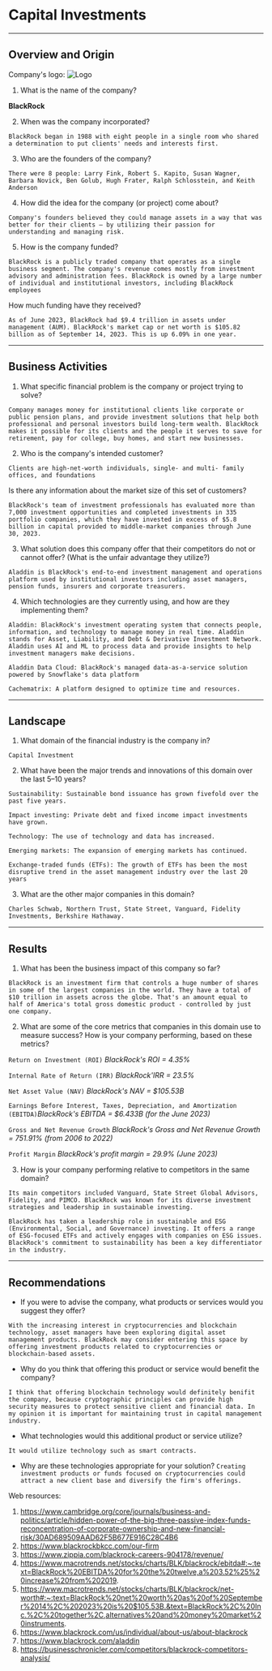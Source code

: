 # Capital Investments
---
## Overview and Origin
Company's logo: ![Logo]()
1. What is the name of the company? 

**BlackRock**

2. When was the company incorporated? 

`BlackRock began in 1988 with eight people in a single room who shared a determination to put clients' needs and interests first.`

3. Who are the founders of the company? 

`There were 8 people: Larry Fink, Robert S. Kapito, Susan Wagner, Barbara Novick, Ben Golub, Hugh Frater, Ralph Schlosstein, and Keith Anderson`

4. How did the idea for the company (or project) come about? 

`Company's founders believed they could manage assets in a way that was better for their clients – by utilizing their passion for understanding and managing risk.`

5. How is the company funded?

`BlackRock is a publicly traded company that operates as a single business segment. The company's revenue comes mostly from investment advisory and administration fees. BlackRock is owned by a large number of individual and institutional investors, including BlackRock employees`

How much funding have they received? 

`As of June 2023, BlackRock had $9.4 trillion in assets under management (AUM). BlackRock's market cap or net worth is $105.82 billion as of September 14, 2023. This is up 6.09% in one year.`

---
## Business Activities

1. What specific financial problem is the company or project trying to solve? 

`Company manages money for institutional clients like corporate or public pension plans, and provide investment solutions that help both professional and personal investors build long-term wealth. BlackRock makes it possible for its clients and the people it serves to save for retirement, pay for college, buy homes, and start new businesses.`

2. Who is the company's intended customer?

`Clients are high-net-worth individuals, single- and multi- family offices, and foundations` 

Is there any information about the market size of this set of customers? 

`BlackRock's team of investment professionals has evaluated more than 7,000 investment opportunities and completed investments in 335 portfolio companies, which they have invested in excess of $5.8 billion in capital provided to middle-market companies through June 30, 2023.`

3. What solution does this company offer that their competitors do not or cannot offer? (What is the unfair advantage they utilize?)

`Aladdin is BlackRock's end-to-end investment management and operations platform used by institutional investors including asset managers, pension funds, insurers and corporate treasurers.`

4. Which technologies are they currently using, and how are they implementing them? 

`Aladdin: BlackRock's investment operating system that connects people, information, and technology to manage money in real time. Aladdin stands for Asset, Liability, and Debt & Derivative Investment Network. Aladdin uses AI and ML to process data and provide insights to help investment managers make decisions.`

`Aladdin Data Cloud: BlackRock's managed data-as-a-service solution powered by Snowflake's data platform`

`Cachematrix: A platform designed to optimize time and resources.`

---

## Landscape

1. What domain of the financial industry is the company in?

`Capital Investment`

2. What have been the major trends and innovations of this domain over the last 5–10 years?

`Sustainability: Sustainable bond issuance has grown fivefold over the past five years.`

`Impact investing: Private debt and fixed income impact investments have grown.`

`Technology: The use of technology and data has increased.`

`Emerging markets: The expansion of emerging markets has continued.`

`Exchange-traded funds (ETFs): The growth of ETFs has been the most disruptive trend in the asset management industry over the last 20 years`

3. What are the other major companies in this domain?

`Charles Schwab, Northern Trust, State Street, Vanguard, Fidelity Investments, Berkshire Hathaway.`

---
## Results

1. What has been the business impact of this company so far?

`BlackRock is an investment firm that controls a huge number of shares in some of the largest companies in the world. They have a total of $10 trillion in assets across the globe. That's an amount equal to half of America's total gross domestic product - controlled by just one company.`

2. What are some of the core metrics that companies in this domain use to measure success? How is your company performing, based on these metrics?

`Return on Investment (ROI)` *BlackRock's ROI = 4.35%*

`Internal Rate of Return (IRR)` *BlackRock'IRR = 23.5%*

`Net Asset Value (NAV)` *BlackRock's NAV = $105.53B*

`Earnings Before Interest, Taxes, Depreciation, and Amortization (EBITDA)`*BlackRock's EBITDA = $6.433B (for the June 2023)*

`Gross and Net Revenue Growth` *BlackRock's Gross and Net Revenue Growth = 751.91% (from 2006 to 2022)*

`Profit Margin` *BlackRock's profit margin = 29.9% (June 2023)*

3. How is your company performing relative to competitors in the same domain?

`Its main competitors included Vanguard, State Street Global Advisors, Fidelity, and PIMCO. BlackRock was known for its diverse investment strategies and leadership in sustainable investing.`

`BlackRock has taken a leadership role in sustainable and ESG (Environmental, Social, and Governance) investing. It offers a range of ESG-focused ETFs and actively engages with companies on ESG issues. BlackRock's commitment to sustainability has been a key differentiator in the industry.`

---
## Recommendations

* If you were to advise the company, what products or services would you suggest they offer? 

`With the increasing interest in cryptocurrencies and blockchain technology, asset managers have been exploring digital asset management products. BlackRock may consider entering this space by offering investment products related to cryptocurrencies or blockchain-based assets.`

* Why do you think that offering this product or service would benefit the company?

`I think that offering blockchain technology would definitely benifit the company, because cryptographic principles can provide high security measures to protect sensitive client and financial data. In my opinion it is important for maintaining trust in capital management industry.`

* What technologies would this additional product or service utilize?

`It would utilize technology such as smart contracts.`

* Why are these technologies appropriate for your solution?
`Creating investment products or funds focused on cryptocurrencies could attract a new client base and diversify the firm's offerings.`

Web resources:
1. https://www.cambridge.org/core/journals/business-and-politics/article/hidden-power-of-the-big-three-passive-index-funds-reconcentration-of-corporate-ownership-and-new-financial-risk/30AD689509AAD62F5B677E916C28C4B6
2. https://www.blackrockbkcc.com/our-firm
3. https://www.zippia.com/blackrock-careers-904178/revenue/
4. https://www.macrotrends.net/stocks/charts/BLK/blackrock/ebitda#:~:text=BlackRock%20EBITDA%20for%20the%20twelve,a%203.52%25%20increase%20from%202019.
5. https://www.macrotrends.net/stocks/charts/BLK/blackrock/net-worth#:~:text=BlackRock%20net%20worth%20as%20of%20September%2014%2C%202023%20is%20$105.53B.&text=BlackRock%2C%20Inc.%2C%20together%2C,alternatives%20and%20money%20market%20instruments.
6. https://www.blackrock.com/us/individual/about-us/about-blackrock
7. https://www.blackrock.com/aladdin
8. https://businesschronicler.com/competitors/blackrock-competitors-analysis/